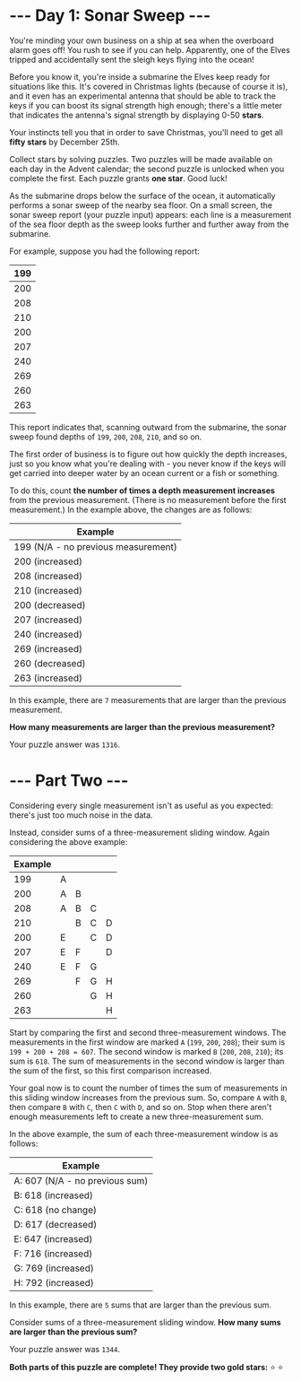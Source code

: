 # --- Day 1: Sonar Sweep ---

You're minding your own business on a ship at sea when the overboard alarm goes off! You rush to see if you can help. Apparently, one of the Elves tripped and accidentally sent the sleigh keys flying into the ocean!

Before you know it, you're inside a submarine the Elves keep ready for situations like this. It's covered in Christmas lights (because of course it is), and it even has an experimental antenna that should be able to track the keys if you can boost its signal strength high enough; there's a little meter that indicates the antenna's signal strength by displaying 0-50 **stars**.

Your instincts tell you that in order to save Christmas, you'll need to get all **fifty stars** by December 25th.

Collect stars by solving puzzles. Two puzzles will be made available on each day in the Advent calendar; the second puzzle is unlocked when you complete the first. Each puzzle grants **one star**. Good luck!

As the submarine drops below the surface of the ocean, it automatically performs a sonar sweep of the nearby sea floor. On a small screen, the sonar sweep report (your puzzle input) appears: each line is a measurement of the sea floor depth as the sweep looks further and further away from the submarine.

For example, suppose you had the following report:

|199|
|---|
|200|
|208|
|210|
|200|
|207|
|240|
|269|
|260|
|263|

This report indicates that, scanning outward from the submarine, the sonar sweep found depths of `199`, `200`, `208`, `210`, and so on.

The first order of business is to figure out how quickly the depth increases, just so you know what you're dealing with - you never know if the keys will get carried into deeper water by an ocean current or a fish or something.

To do this, count **the number of times a depth measurement increases** from the previous measurement. (There is no measurement before the first measurement.) In the example above, the changes are as follows:

|Example|
|-|
|199 (N/A - no previous measurement)|
|200 (increased)|
|208 (increased)|
|210 (increased)|
|200 (decreased)|
|207 (increased)|
|240 (increased)|
|269 (increased)|
|260 (decreased)|
|263 (increased)|

In this example, there are `7` measurements that are larger than the previous measurement.

**How many measurements are larger than the previous measurement?**

Your puzzle answer was `1316`.

# --- Part Two ---

Considering every single measurement isn't as useful as you expected: there's just too much noise in the data.

Instead, consider sums of a three-measurement sliding window. Again considering the above example:

| Example||||       |
| - | - | - | - | - |
|199| A |   |   |   |
|200| A | B |   |   |
|208| A | B | C |   |
|210|   | B | C | D |
|200| E |   | C | D |
|207| E | F |   | D |
|240| E | F | G |   |
|269|   | F | G | H |
|260|   |   | G | H |
|263|   |   |   | H |

Start by comparing the first and second three-measurement windows. The measurements in the first window are marked `A` (`199`, `200`, `208`); their sum is `199 + 200 + 208 = 607`. The second window is marked `B` (`200`, `208`, `210`); its sum is `618`. The sum of measurements in the second window is larger than the sum of the first, so this first comparison increased.

Your goal now is to count the number of times the sum of measurements in this sliding window increases from the previous sum. So, compare `A` with `B`, then compare `B` with `C`, then `C` with `D`, and so on. Stop when there aren't enough measurements left to create a new three-measurement sum.

In the above example, the sum of each three-measurement window is as follows:

| Example |
| - |
|A: 607 (N/A - no previous sum)|
|B: 618 (increased)|
|C: 618 (no change)|
|D: 617 (decreased)|
|E: 647 (increased)|
|F: 716 (increased)|
|G: 769 (increased)|
|H: 792 (increased)|

In this example, there are `5` sums that are larger than the previous sum.

Consider sums of a three-measurement sliding window. **How many sums are larger than the previous sum?**

Your puzzle answer was `1344`.

**Both parts of this puzzle are complete! They provide two gold stars:** :star: :star:
